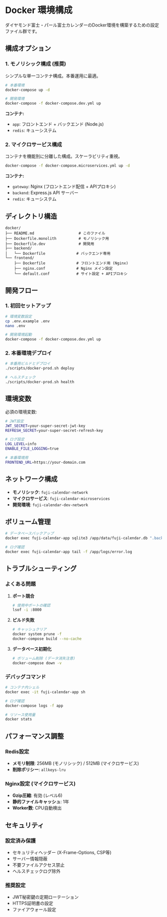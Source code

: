 # Docker 環境構成

ダイヤモンド富士・パール富士カレンダーのDocker環境を構築するための設定ファイル群です。

## 構成オプション

### 1. モノリシック構成 (推奨)
シンプルな単一コンテナ構成。本番運用に最適。

```bash
# 本番環境
docker-compose up -d

# 開発環境
docker-compose -f docker-compose.dev.yml up
```

**コンテナ:**
- `app`: フロントエンド + バックエンド (Node.js)
- `redis`: キューシステム

### 2. マイクロサービス構成
コンテナを機能別に分離した構成。スケーラビリティ重視。

```bash
docker-compose -f docker-compose.microservices.yml up -d
```

**コンテナ:**
- `gateway`: Nginx (フロントエンド配信 + APIプロキシ)
- `backend`: Express.js API サーバー
- `redis`: キューシステム

## ディレクトリ構造

```
docker/
├── README.md                    # このファイル
├── Dockerfile.monolith          # モノリシック用
├── Dockerfile.dev               # 開発用
├── backend/
│   └── Dockerfile              # バックエンド専用
└── frontend/
    ├── Dockerfile              # フロントエンド用 (Nginx)
    ├── nginx.conf              # Nginx メイン設定
    └── default.conf            # サイト設定 + APIプロキシ
```

## 開発フロー

### 1. 初回セットアップ
```bash
# 環境変数設定
cp .env.example .env
nano .env

# 開発環境起動
docker-compose -f docker-compose.dev.yml up
```

### 2. 本番環境デプロイ
```bash
# 本番用ビルドとデプロイ
./scripts/docker-prod.sh deploy

# ヘルスチェック
./scripts/docker-prod.sh health
```

## 環境変数

必須の環境変数:

```bash
# JWT設定
JWT_SECRET=your-super-secret-jwt-key
REFRESH_SECRET=your-super-secret-refresh-key

# ログ設定
LOG_LEVEL=info
ENABLE_FILE_LOGGING=true

# 本番環境用
FRONTEND_URL=https://your-domain.com
```

## ネットワーク構成

- **モノリシック**: `fuji-calendar-network`
- **マイクロサービス**: `fuji-calendar-microservices`  
- **開発環境**: `fuji-calendar-dev-network`

## ボリューム管理

```bash
# データベースバックアップ
docker exec fuji-calendar-app sqlite3 /app/data/fuji-calendar.db ".backup /app/data/backup-$(date +%Y%m%d).db"

# ログ確認
docker exec fuji-calendar-app tail -f /app/logs/error.log
```

## トラブルシューティング

### よくある問題

1. **ポート競合**
   ```bash
   # 使用中ポートの確認
   lsof -i :8000
   ```

2. **ビルド失敗**
   ```bash
   # キャッシュクリア
   docker system prune -f
   docker-compose build --no-cache
   ```

3. **データベース初期化**
   ```bash
   # ボリューム削除 (データ消失注意)
   docker-compose down -v
   ```

### デバッグコマンド

```bash
# コンテナ内シェル
docker exec -it fuji-calendar-app sh

# ログ確認
docker-compose logs -f app

# リソース使用量
docker stats
```

## パフォーマンス調整

### Redis設定
- **メモリ制限**: 256MB (モノリシック) / 512MB (マイクロサービス)
- **削除ポリシー**: `allkeys-lru`

### Nginx設定 (マイクロサービス)
- **Gzip圧縮**: 有効 (レベル6)
- **静的ファイルキャッシュ**: 1年
- **Worker数**: CPU自動検出

## セキュリティ

### 設定済み保護
- セキュリティヘッダー (X-Frame-Options, CSP等)
- サーバー情報隠蔽
- 不要ファイルアクセス禁止
- ヘルスチェックログ除外

### 推奨設定
- JWT秘密鍵の定期ローテーション
- HTTPS証明書の設定
- ファイアウォール設定